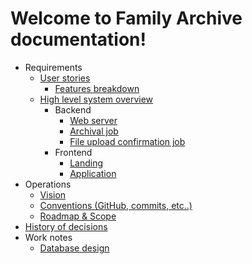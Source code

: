 # Welcome to Family Archive documentation!

- Requirements
  - [User stories](./requirements/user-stories.md)
    - [Features breakdown](./requirements/features-breakdown.md)
  - [High level system overview](./requirements/readme.md)
    - Backend
      - [Web server](./requirements/containers/backend/family-archive-web-server.md)
      - [Archival job](./requirements/containers/backend/family-archive-archival-job.md)
      - [File upload confirmation job](./requirements/containers/backend/family-archive-file-upload-confirmation-job.md)
    - Frontend
      - [Landing](./requirements/containers/frontend/family-archive-landing.md)
      - [Application](./requirements/containers/frontend/family-archive-spa.md)
- Operations
  - [Vision](./operations/readme.md)
  - [Conventions (GitHub, commits, etc..)](./operations/project-management.md)
  - [Roadmap & Scope](./operations/roadmap-scope.md)
- [History of decisions](./history-of-decisions/readme.md)
- Work notes
  - [Database design](./work-notes/database/readme.md)